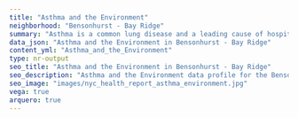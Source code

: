 ```yaml
---
title: "Asthma and the Environment"
neighborhood: "Bensonhurst - Bay Ridge"
summary: "Asthma is a common lung disease and a leading cause of hospitalizations for children under 15 years old. This report provides a summary of asthma indicators by neighborhood. It also describes housing and neighborhood characteristics that can make asthma worse."
data_json: "Asthma and the Environment in Bensonhurst - Bay Ridge"
content_yml: "Asthma_and_the_Environment"
type: nr-output
seo_title: "Asthma and the Environment in Bensonhurst - Bay Ridge"
seo_description: "Asthma and the Environment data profile for the Bensonhurst - Bay Ridge neighborhood of NYC."
seo_image: "images/nyc_health_report_asthma_environment.jpg"
vega: true
arquero: true
---
```

